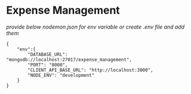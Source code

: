 # Expense Management

*provide below nodemon.json for env variable or create .env file and add them*
```
{
    "env":{
        "DATABASE_URL": "mongodb://localhost:27017/expense_management",
        "PORT": "8000",
        "CLIENT_API_BASE_URL": "http://localhost:3000",
        "NODE_ENV": "development"
    }
}
```
